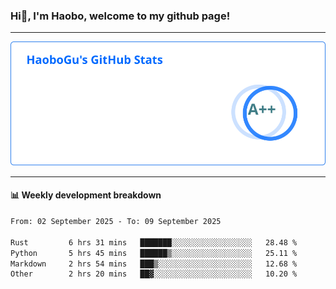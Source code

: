 <!--<h2 align="center"> Hi👋, I'm Haobo, welcome to my github page! </h2>-->
### Hi👋, I'm Haobo, welcome to my github page!
-------

<img href="https://github.com/HaoboGu" src="assets/stats.svg" alt="github stats" /> 

-------

#### 📊 **Weekly development breakdown**
<!--START_SECTION:waka-->

```txt
From: 02 September 2025 - To: 09 September 2025

Rust         6 hrs 31 mins   ███████░░░░░░░░░░░░░░░░░░   28.48 %
Python       5 hrs 45 mins   ██████▒░░░░░░░░░░░░░░░░░░   25.11 %
Markdown     2 hrs 54 mins   ███▒░░░░░░░░░░░░░░░░░░░░░   12.68 %
Other        2 hrs 20 mins   ██▓░░░░░░░░░░░░░░░░░░░░░░   10.20 %
```

<!--END_SECTION:waka-->
<!--
backup url: https://github-readme-status-dusky-ten.vercel.app/api?username=HaoboGu&count_private=true&show_icons=true&theme=transparent&border_color=2f80ed
-->
<!--
**HaoboGu/HaoboGu** is a ✨ _special_ ✨ repository because its `README.md` (this file) appears on your GitHub profile.

Here are some ideas to get you started:

- 🔭 I’m currently working on AI-assisted programming tools
- 🌱 I’m currently learning ...
- 👯 I’m looking to collaborate on ...
- 🤔 I’m looking for help with ...
- 💬 Ask me about ...
- 📫 How to reach me: ...
- 😄 Pronouns: ...
- ⚡ Fun fact: ...
-->
